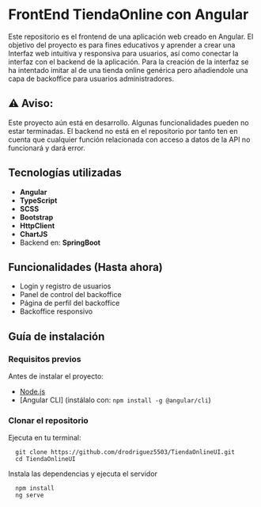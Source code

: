 # FrontEnd TiendaOnline con Angular
Este repositorio es el frontend de una aplicación web creado en Angular. El objetivo del proyecto es para fines educativos y aprender a crear una Interfaz web intuitiva y responsiva para usuarios, así como conectar la interfaz con el backend de la aplicación. 
Para la creación de la interfaz se ha intentado imitar al de una tienda online genérica pero añadiendole una capa de backoffice para usuarios administradores.

## ⚠️ **Aviso:** 
Este proyecto aún está en desarrollo. Algunas funcionalidades pueden no estar terminadas. 
El backend no está en el repositorio por tanto ten en cuenta que cualquier función relacionada con acceso a datos de la API no funcionará y dará error.

## Tecnologías utilizadas
- **Angular** 
- **TypeScript**
- **SCSS** 
- **Bootstrap**
- **HttpClient**
- **ChartJS**
- Backend en: **SpringBoot**

## Funcionalidades (Hasta ahora)
- Login y registro de usuarios
- Panel de control del backoffice 
- Página de perfil del backoffice
- Backoffice responsivo

## Guía de instalación

### Requisitos previos

Antes de instalar el proyecto:
- [Node.js](https://nodejs.org/) 
- [Angular CLI] (instálalo con: `npm install -g @angular/cli`)

### Clonar el repositorio

Ejecuta en tu terminal:
```shell
  git clone https://github.com/drodriguez5503/TiendaOnlineUI.git
  cd TiendaOnlineUI
```
Instala las dependencias y ejecuta el servidor
```shell
  npm install
  ng serve
```


